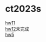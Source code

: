 # ct2023s
[hw11](https://yenchieh0716.github.io/ct2023s/hw11/)<br>
[hw12](https://yenchieh0716.github.io/ct2023s/hw12/)未完成<br>
[hw5](https://yenchieh0716.github.io/ct2023s/hw05/)

